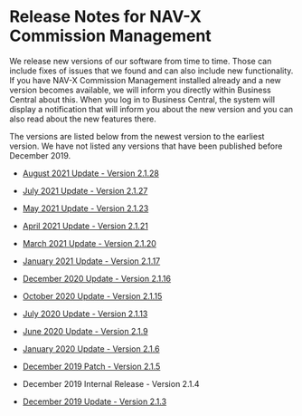 # Release Notes for NAV-X Commission Management

We release new versions of our software from time to time. Those can include fixes of issues that we found and can also include new functionality. If you have NAV-X Commission Management installed already and a new version becomes available, we will inform you directly within Business Central about this. When you log in to Business Central, the system will display a notification that will inform you about the new version and you can also read about the new features there.

The versions are listed below from the newest version to the earliest version. We have not listed any versions that have been published before December 2019.

- [August 2021 Update - Version 2.1.28](release-notes/release-notes-2-1-28.md)

- [July 2021 Update - Version 2.1.27](release-notes/release-notes-2-1-27.md)

- [May 2021 Update - Version 2.1.23](release-notes/release-notes-2-1-23.md)

- [April 2021 Update - Version 2.1.21](release-notes/release-notes-2-1-21.md)

- [March 2021 Update - Version 2.1.20](release-notes/release-notes-2-1-20.md)

- [January 2021 Update - Version 2.1.17](release-notes/release-notes-2-1-17.md)

- [December 2020 Update - Version 2.1.16](release-notes/release-notes-2-1-16.md)

- [October 2020 Update - Version 2.1.15](release-notes/release-notes-2-1-15.md)

- [July 2020 Update - Version 2.1.13](release-notes/release-notes-2-1-13.md)

- [June 2020 Update - Version 2.1.9](release-notes/release-notes-2-1-9.md)

- [January 2020 Update - Version 2.1.6](release-notes/release-notes-2-1-6.md)

- [December 2019 Patch - Version 2.1.5](release-notes/release-notes-2-1-5.md)

- December 2019 Internal Release - Version 2.1.4

- [December 2019 Update - Version 2.1.3](release-notes/release-notes-2-1-3.md)
